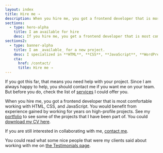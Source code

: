 ```yaml
---
layout: index
title: Hire me ⇢
description: When you hire me, you got a frontend developer that is most comfortable working with HTML, CSS, and JavaScript. You would benefit from experience gained by working for years on high-profile projects.
sections:
  - type: hero-alpha
    title: I am available for hire
    desc: If you hire me, you get a frontend developer that is most comfortable working with **HTML**, **CSS**, and **JavaScript**, but who is also comfortable working in different environments, from **WordPress** to **Shopify** to **Static Page Generators**.
sections2:
  - type: banner-alpha
    title: I am _available_ for a new project.
    desc: I specialized in **HTML**, **CSS**, **JavaScript**, **WordPress**, **Shopify**, and **JAMstack** technologies.
    cta:
      href: /contact/
      title: Hire me ⇢
---
```


If you got this far, that means you need help with your project. Since I am always happy to help, you should contact me if you want me on your team. But before you do, check the list of [services] I could offer you.

When you hire me, you got a frontend developer that is most comfortable working with HTML, CSS, and JavaScript. You would benefit from experience gained by working for years on high-profile projects. See my [portfolio] to see some of the projects that I have been part of. You could [download my CV here](/silvestar-bistrovic-cv.pdf).

If you are still interested in collaborating with me, [contact me].

You could read what some nice people that were my clients said about working with me on [the Testimonials page](/testimonials/).

[services]: /services/
[portfolio]: /portfolio/
[contact me]: /contact/
